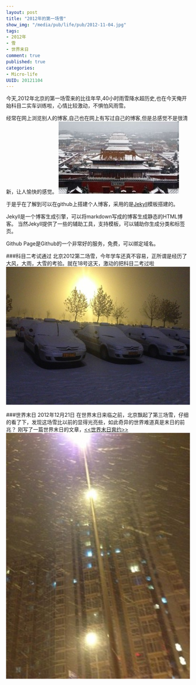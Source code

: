 ```yaml
---
layout: post
title: "2012年的第一场雪"
show_img: "/media/pub/life/pub/2012-11-04.jpg"
tags:
- 2012年
- 雪
- 世界末日
comment: true
published: true
categories:
- Micro-life
UUID: 20121104
---
```


今天,2012年北京的第一场雪来的比往年早,40小时雨雪降水超历史,也在今天俺开始科目二实车训练啦，心情比较激动，不惧怕风雨雪。

经常在网上浏览别人的博客,自己也在网上有写过自己的博客,但是总感觉不是很清新，让人愉快的感觉。
<img src="/media/pub/life/pub/2012-11-04.jpg" alt="Black Cube Theme" class="img-right" width="330px" />

于是乎在了解到可以在github上搭建个人博客，采用的是[Jekyll](https://github.com/mojombo/jekyll)模板搭建的。

Jekyll是一个博客生成引擎，可以将markdown写成的博客生成静态的HTML博客。 当然Jekyll提供了一些的辅助工具，支持模板，可以辅助你生成分类和标签页。

Github Page是Github的一个非常好的服务，免费，可以绑定域名。

###科目二考试通过
北京2012第二场雪，今年学车还真不容易，正所谓是经历了大风，大雨，大雪的考验。就在18号这天，激动的把科目二考过啦
<img src="/media/pub/life/pub/2012-12-16.jpg" alt="北京 2012年的第二场雪" width="580px" />

###世界末日 2012年12月21日
在世界末日来临之前，北京飘起了第三场雪，仔细的看了下，发现这场雪比以前的显得光亮些，如此奇异的世界难道真是末日的前兆？
刚写了一篇世界末日的文章，<a href="{{site.url}}/2012/12/21/shijiemori/"><<世界末日爽约>></a>
<img src="/media/pub/life/pub/2012-12-20.jpg" alt="世界末日之北京第三场雪" width="580px" />




